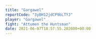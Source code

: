 ```yaml
---
title: "Gargawel"
reportCode: "3yBH12jdCP9bLTYJ"
player: "Gargawel"
fight: "Attumen the Huntsman"
date: 2021-06-07T18:57:55.202000+00:00
---
```

